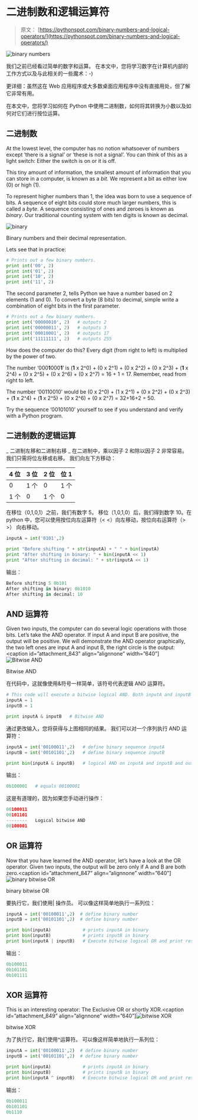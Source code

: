 # 二进制数和逻辑运算符

> 原文： [https://pythonspot.com/binary-numbers-and-logical-operators/](https://pythonspot.com/binary-numbers-and-logical-operators/)

![binary numbers ](img/74c0efc42f7bf310489f953f2b5cbd0e.jpg)

我们之前已经看过简单的数字和运算。 在本文中，您将学习数字在计算机内部的工作方式以及与此相关的一些魔术：-)

更详细：虽然这在 Web 应用程序或大多数桌面应用程序中没有直接用处，但了解它非常有用。

在本文中，您将学习如何在 Python 中使用二进制数，如何将其转换为小数以及如何对它们进行按位运算。

## 二进制数

At the lowest level, the computer has no notion whatsoever of numbers except ‘there is a signal’ or ‘these is not a signal’. You can think of this as a light switch: Either the switch is on or it is off.

This tiny amount of information, the smallest amount of information that you can store in a computer, is known as a _bit._ We represent a bit as either low (0) or high (1).

To represent higher numbers than 1, the idea was born to use a sequence of bits. A sequence of eight bits could store much larger numbers, this is called a _byte_. A sequence consisting of ones and zeroes is known as _binary_. Our traditional counting system with ten digits is known as decimal.

![binary](img/74c0efc42f7bf310489f953f2b5cbd0e.jpg)

Binary numbers and their decimal representation.

Lets see that in practice:

```py
# Prints out a few binary numbers.
print int('00', 2)
print int('01', 2)
print int('10', 2)
print int('11', 2)

```

The second parameter 2, tells Python we have a number based on 2 elements (1 and 0). To convert a byte (8 bits) to decimal, simple write a combination of eight bits in the first parameter.

```py
# Prints out a few binary numbers.
print int('00000010', 2)   # outputs 2
print int('00000011', 2)   # outputs 3
print int('00010001', 2)   # outputs 17
print int('11111111', 2)   # outputs 255

```

How does the computer do this? Every digit (from right to left) is multiplied by the power of two.

The number ‘000**1**000**1**‘ is (**1** x 2^0) + (0 x 2^1) + (0 x 2^2) + (0 x 2^3) + (**1** x 2^4) + (0 x 2^5) + (0 x 2^6) + (0 x 2^7) = 16 + 1 = 17\. Remember, read from right to left.

The number ‘00110010’ would be (0 x 2^0) + (1 x 2^1) + (0 x 2^2) + (0 x 2^3) + (**1** x 2^4) + (**1** x 2^5) + (0 x 2^6) + (0 x 2^7) = 32+16+2 = 50.

Try the sequence ‘00101010’ yourself to see if you understand and verify with a Python program.

## 二进制数的逻辑运算

_ 二进制左移和二进制右移 _
在二进制中，乘以因子 2 和除以因子 2 非常容易。 我们只需将位左移或右移。 我们向左下方移动：

| 4 位 | 3 位 | 2 位 | 位 1 |
| --- | --- | --- | --- |
| 0 | 1 个 | 0 | 1 个 |
| 1 个 | 0 | 1 个 | 0 |

在移位（0,1,0,1）之前，我们有数字 5。 移位（1,0,1,0）后，我们得到数字 10。在 python 中，您可以使用按位向左运算符（&lt; &lt;）向左移动，按位向右运算符（&gt; &gt;） 向右移动。

```py
inputA = int('0101',2)

print "Before shifting " + str(inputA) + " " + bin(inputA)
print "After shifting in binary: " + bin(inputA << 1)
print "After shifting in decimal: " + str(inputA << 1)

```

输出：

```py
Before shifting 5 0b101
After shifting in binary: 0b1010
After shifting in decimal: 10

```

## AND 运算符

Given two inputs, the computer can do several logic operations with those bits. Let’s take the AND operator. If input A and input B are positive, the output will be positive. We will demonstrate the AND operator graphically, the two left ones are input A and input B, the right circle is the output:<caption id=”attachment_843” align=”alignnone” width=”640”]![Bitwise AND](img/a783141f02a6302a2f1e80908156dc5d.jpg)

Bitwise AND

在代码中，这就像使用&符号一样简单，该符号代表逻辑 AND 运算符。

```py
# This code will execute a bitwise logical AND. Both inputA and inputB are bits.
inputA = 1
inputB = 1

print inputA & inputB   # Bitwise AND

```

通过更改输入，您将获得与上图相同的结果。 我们可以对一个序列执行 AND 运算符：

```py
inputA = int('00100011',2)   # define binary sequence inputA
inputB = int('00101101',2)   # define binary sequence inputB

print bin(inputA & inputB)   # logical AND on inputA and inputB and output in binary

```

输出：

```py
0b100001   # equals 00100001

```

这是有道理的，因为如果您手动进行操作：

```py
00100011
00101101
--------   Logical bitwise AND
00100001

```

## OR 运算符

Now that you have learned the AND operator, let’s have a look at the OR operator. Given two inputs, the output will be zero only if A and B are both zero.<caption id=”attachment_847” align=”alignnone” width=”640”]![binary bitwise OR](img/b726bf5bcea4b7fc5dd8a2908ec4d963.jpg)

binary bitwise OR

要执行它，我们使用| 操作员。 可以像这样简单地执行一系列位：

```py
inputA = int('00100011',2)  # define binary number
inputB = int('00101101',2)  # define binary number

print bin(inputA)            # prints inputA in binary
print bin(inputB)            # prints inputB in binary
print bin(inputA | inputB)   # Execute bitwise logical OR and print result in binary

```

输出：

```py
0b100011
0b101101
0b101111

```

## XOR 运算符

This is an interesting operator: The Exclusive OR or shortly XOR.<caption id=”attachment_849” align=”alignnone” width=”640”]![bitwise XOR](img/461628f4ea72f485b16a902f65db838a.jpg)

bitwise XOR

为了执行它，我们使用^运算符。 可以像这样简单地执行一系列位：

```py
inputA = int('00100011',2)  # define binary number
inputB = int('00101101',2)  # define binary number

print bin(inputA)            # prints inputA in binary
print bin(inputB)            # prints inputB in binary
print bin(inputA ^ inputB)   # Execute bitwise logical OR and print result in binary

```

输出：

```py
0b100011
0b101101
0b1110

```